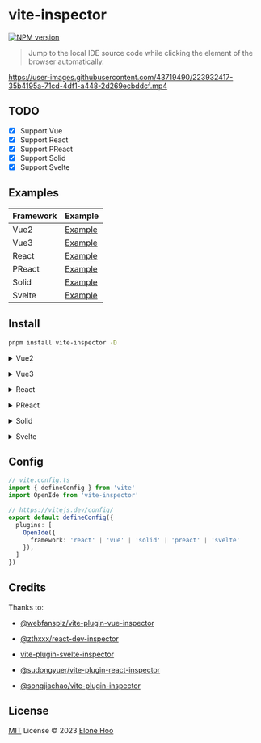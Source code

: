 # vite-inspector

[![NPM version](https://img.shields.io/npm/v/vite-inspector?color=a1b858&label=)](https://www.npmjs.com/package/vite-inspector)

> Jump to the local IDE source code while clicking the element of the browser automatically.

https://user-images.githubusercontent.com/43719490/223932417-35b4195a-71cd-4df1-a448-2d269ecbddcf.mp4

## TODO

- [x] Support Vue
- [x] Support React
- [x] Support PReact
- [x] Support Solid
- [x] Support Svelte

## Examples

| Framework | Example |
| --- | --- |
| Vue2 | [Example](./playground/vue2)|
| Vue3 | [Example](./playground/vue3)|
| React | [Example](./playground/react)|
| PReact | [Example](./playground/preact)|
| Solid | [Example](./playground/solid)|
| Svelte | [Example](./playground/svelte)|

## Install

```bash
pnpm install vite-inspector -D
```

<details>
<summary>Vue2</summary><br>

```ts
// vite.config.ts
import { defineConfig } from 'vite'
import Vue from '@vitejs/plugin-vue2'
import OpenIde from 'vite-inspector'

// https://vitejs.dev/config/
export default defineConfig({
  plugins: [
    OpenIde({
      framework:'vue'
    }),
    Vue(),
  ],
})

```

<br></details>

<details>
<summary>Vue3</summary><br>

```ts
// vite.config.ts
import { defineConfig } from 'vite'
import Vue from '@vitejs/plugin-vue'
import OpenIde from 'vite-inspector'

// https://vitejs.dev/config/
export default defineConfig({
  plugins: [
    OpenIde({
      framework:'vue'
    }),
    Vue(),
  ],
})
```

<br></details>

<details>
<summary>React</summary><br>

```ts
// vite.config.ts
import { defineConfig } from 'vite'
import React from '@vitejs/plugin-react'
import OpenIde from 'vite-inspector'

// https://vitejs.dev/config/
export default defineConfig({
  plugins: [
    OpenIde({
      framework:'react'
    }),
    React(),
  ],
})

```

<br></details>

<details>
<summary>PReact</summary><br>

```ts
// vite.config.ts
import { defineConfig } from 'vite'
import Preact from '@preact/preset-vite'
import OpenIde from 'vite-inspector'

// https://vitejs.dev/config/
export default defineConfig({
  plugins: [
    OpenIde({
      framework:'preact'
    }),
    Preact(),
  ],
})
```

<br></details>

<details>
<summary>Solid</summary><br>

```ts
// vite.config.ts
import { defineConfig } from 'vite';
import SolidPlugin from 'vite-plugin-solid';
import OpenIde from 'vite-inspector'

export default defineConfig({
  plugins: [
    OpenIde({
      framework:'solid'
    }),
    SolidPlugin(),
  ],
  build: {
    target: 'esnext',
  },
})
```

<br></details>

<details>
<summary>Svelte</summary><br>

```ts
// vite.config.ts
import { defineConfig } from 'vite'
import { svelte } from '@sveltejs/vite-plugin-svelte'
import openIde from 'vite-inspector'

// https://vitejs.dev/config/
export default defineConfig({
  plugins: [
    openIde({
      framework: 'svelte'
    }),
    svelte(),
  ],
})

```

<br></details>

## Config

```ts
// vite.config.ts
import { defineConfig } from 'vite'
import OpenIde from 'vite-inspector'

// https://vitejs.dev/config/
export default defineConfig({
  plugins: [
    OpenIde({
      framework: 'react' | 'vue' | 'solid' | 'preact' | 'svelte'
    }),
  ]
})
```

## Credits

Thanks to:

- [@webfansplz/vite-plugin-vue-inspector](https://github.com/webfansplz/vite-plugin-vue-inspector)

- [@zthxxx/react-dev-inspector](https://github.com/zthxxx/react-dev-inspector)

- [vite-plugin-svelte-inspector](https://github.com/sveltejs/vite-plugin-svelte/tree/main/packages/vite-plugin-svelte/src/ui/inspector)

- [@sudongyuer/vite-plugin-react-inspector](https://github.com/sudongyuer/vite-plugin-react-inspector)

- [@songjiachao/vite-plugin-inspector](https://github.com/songjiachao/vite-plugin-inspector)

## License

[MIT](./LICENSE) License © 2023 [Elone Hoo](https://github.com/elonehoo)
